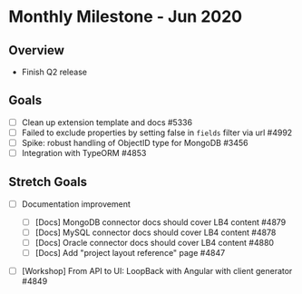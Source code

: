 # Monthly Milestone - Jun 2020

## Overview

- Finish Q2 release

## Goals

- [ ] Clean up extension template and docs #5336
- [ ] Failed to exclude properties by setting false in `fields` filter via url
      #4992
- [ ] Spike: robust handling of ObjectID type for MongoDB #3456
- [ ] Integration with TypeORM #4853

## Stretch Goals

- [ ] Documentation improvement

  - [ ] [Docs] MongoDB connector docs should cover LB4 content #4879
  - [ ] [Docs] MySQL connector docs should cover LB4 content #4878
  - [ ] [Docs] Oracle connector docs should cover LB4 content #4880
  - [ ] [Docs] Add "project layout reference" page #4847

- [ ] [Workshop] From API to UI: LoopBack with Angular with client generator
      #4849
